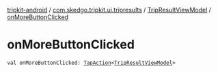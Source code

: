 [tripkit-android](../../index.md) / [com.skedgo.tripkit.ui.tripresults](../index.md) / [TripResultViewModel](index.md) / [onMoreButtonClicked](./on-more-button-clicked.md)

# onMoreButtonClicked

`val onMoreButtonClicked: `[`TapAction`](../../com.skedgo.tripkit.ui.utils/-tap-action/index.md)`<`[`TripResultViewModel`](index.md)`>`
